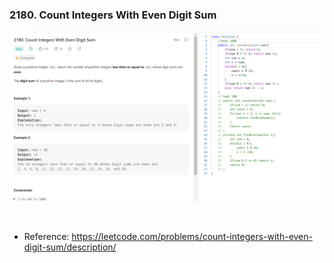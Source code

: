 ### 2180. Count Integers With Even Digit Sum
![2180_Count_Integers_With_Even_Digit_Sum](/LeetCode/images/2180_Count_Integers_With_Even_Digit_Sum.png)
<p>&nbsp</p>   

  

* Reference: https://leetcode.com/problems/count-integers-with-even-digit-sum/description/